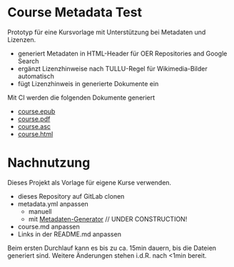 # Course Metadata Test

Prototyp für eine Kursvorlage mit Unterstützung bei Metadaten und Lizenzen.

* generiert Metadaten in HTML-Header für OER Repositories and Google Search
* ergänzt Lizenzhinweise nach TULLU-Regel für Wikimedia-Bilder automatisch
* fügt Lizenzhinweis in generierte Dokumente ein

Mit CI werden die folgenden Dokumente generiert

* [course.epub](https://tibhannover.gitlab.io/oer/course-metadata-test/course.epub)
* [course.pdf](https://tibhannover.gitlab.io/oer/course-metadata-test/course.pdf)
* [course.asc](https://tibhannover.gitlab.io/oer/course-metadata-test/course.asc)
* [course.html](https://tibhannover.gitlab.io/oer/course-metadata-test/index.html)

# Nachnutzung

Dieses Projekt als Vorlage für eigene Kurse verwenden.

* dieses Repository auf GitLab clonen
* metadata.yml anpassen
    * manuell
    * mit [Metadaten-Generator](https://tibhannover.gitlab.io/oer/course-metadata-gitlab-form/metadata-generator.html) // UNDER CONSTRUCTION!
* course.md anpassen
* Links in der README.md anpassen

Beim ersten Durchlauf kann es bis zu ca. 15min dauern, bis die Dateien generiert sind. Weitere Änderungen stehen i.d.R. nach <1min bereit.